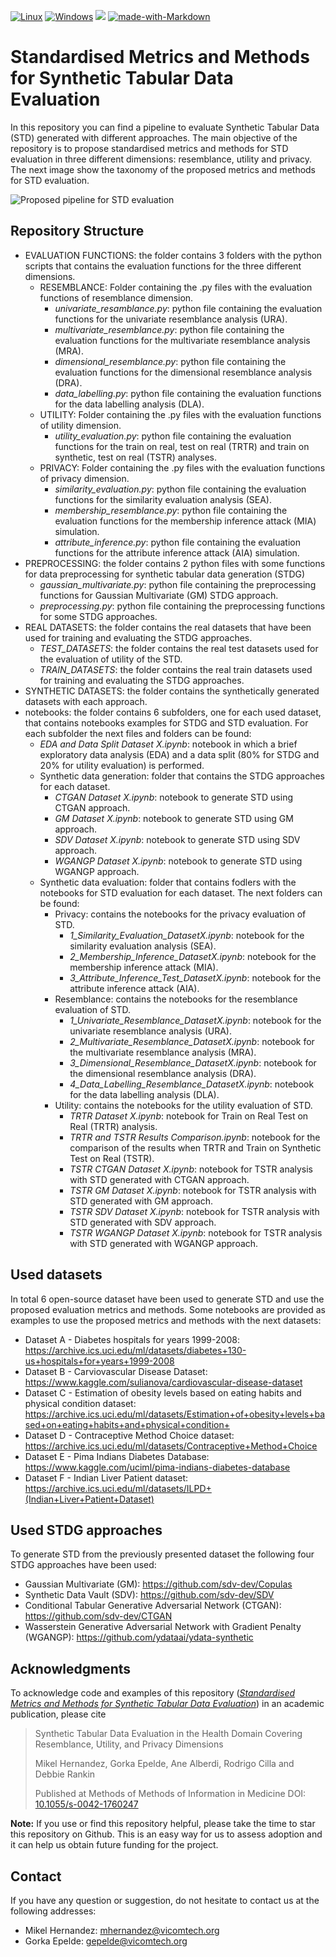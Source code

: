 [![Linux](https://svgshare.com/i/Zhy.svg)](https://svgshare.com/i/Zhy.svg)
[![Windows](https://svgshare.com/i/ZhY.svg)](https://svgshare.com/i/ZhY.svg)
![](https://img.shields.io/badge/python-3.7%20%7C%203.8-blue)
[![made-with-Markdown](https://img.shields.io/badge/Made%20with-Markdown-1f425f.svg)](http://commonmark.org)

# Standardised Metrics and Methods for Synthetic Tabular Data Evaluation

In this repository you can find a pipeline to evaluate Synthetic Tabular Data (STD) generated with different approaches. The main objective of the repository is to propose standardised metrics and methods for STD evaluation in three different dimensions: resemblance, utility and privacy. The next image show the taxonomy of the proposed metrics and methods for STD evaluation.

![Proposed pipeline for STD evaluation](https://github.com/Vicomtech/STDG-evaluation-metrics/blob/main/evaluation_pipeline.png)

## Repository Structure

- EVALUATION FUNCTIONS: the folder contains 3 folders with the python scripts that contains the evaluation functions for the three different dimensions.
  - RESEMBLANCE: Folder containing the .py files with the evaluation functions of resemblance dimension.
    - *univariate_resamblance.py*: python file containing the evaluation functions for the univariate resemblance analysis (URA).
    - *multivariate_resemblance.py*: python file containing the evaluation functions for the multivariate resemblance analysis (MRA).
    - *dimensional_resemblance.py*: python file containing the evaluation functions for the dimensional resemblance analysis (DRA).
    - *data_labelling.py*: python file containing the evaluation functions for the data labelling analysis (DLA).
  - UTILITY: Folder containing the .py files with the evaluation functions of utility dimension.
    - *utility_evaluation.py*: python file containing the evaluation functions for the train on real, test on real (TRTR) and train on synthetic, test on real (TSTR) analyses.
  - PRIVACY: Folder containing the .py files with the evaluation functions of privacy dimension.
    - *similarity_evaluation.py*: python file containing the evaluation functions for the similarity evaluation analysis (SEA).
    - *membership_resemblance.py*: python file containing the evaluation functions for the membership inference attack (MIA) simulation.
    - *attribute_inference.py*: python file containing the evaluation functions for the attribute inference attack (AIA) simulation.
- PREPROCESSING: the folder contains 2 python files with some functions for data preprocessing for synthetic tabular data generation (STDG)
  - *gaussian_multivariate.py*: python file containing the preprocessing functions for Gaussian Multivariate (GM) STDG approach.
  - *preprocessing.py*: python file containing the preprocessing functions for some STDG approaches.
- REAL DATASETS: the folder contains the real datasets that have been used for training and evaluating the STDG approaches.
  - *TEST_DATASETS*: the folder contains the real test datasets used for the evaluation of utility of the STD.
  - *TRAIN_DATASETS*: the folder contains the real train datasets used for training and evaluating the STDG approaches.
- SYNTHETIC DATASETS: the folder contains the synthetically generated datasets with each approach.
- notebooks: the folder contains 6 subfolders, one for each used dataset, that contains notebooks examples for STDG and STD evaluation. For each subfolder the next files and folders can be found:
  - *EDA and Data Split Dataset X.ipynb*: notebook in which a brief exploratory data analysis (EDA) and a data split (80% for STDG and 20% for utility evaluation) is performed.
  - Synthetic data generation: folder that contains the STDG approaches for each dataset.
    - *CTGAN Dataset X.ipynb*: notebook to generate STD using CTGAN approach.
    - *GM Dataset X.ipynb*: notebook to generate STD using GM approach.
    - *SDV Dataset X.ipynb*: notebook to generate STD using SDV approach.
    - *WGANGP Dataset X.ipynb*: notebook to generate STD using WGANGP approach.
  - Synthetic data evaluation: folder that contains fodlers with the notebooks for STD evaluation for each dataset. The next folders can be found:
    - Privacy: contains the notebooks for the privacy evaluation of STD.
      - *1_Similarity_Evaluation_DatasetX.ipynb*: notebook for the similarity evaluation analysis (SEA).
      - *2_Membership_Inference_DatasetX.ipynb*: notebook for the membership inference attack (MIA).
      - *3_Attribute_Inference_Test_DatasetX.ipynb*: notebook for the attribute inference attack (AIA).
    - Resemblance: contains the notebooks for the resemblance evaluation of STD.
      - *1_Univariate_Resemblance_DatasetX.ipynb*: notebook for the univariate resemblance analysis (URA).
      - *2_Multivariate_Resemblance_DatasetX.ipynb*: notebook for the multivariate resemblance analysis (MRA).
      - *3_Dimensional_Resemblance_DatasetX.ipynb*: notebook for the dimensional resemblance analysis (DRA).
      - *4_Data_Labelling_Resemblance_DatasetX.ipynb*: notebook for the data labelling analysis (DLA).
    - Utility: contains the notebooks for the utility evaluation of STD.
      - *TRTR Dataset X.ipynb*: notebook for Train on Real Test on Real (TRTR) analysis.
      - *TRTR and TSTR Results Comparison.ipynb*: notebook for the comparison of the results when TRTR and Train on Synthetic Test on Real (TSTR).
      - *TSTR CTGAN Dataset X.ipynb*: notebook for TSTR analysis with STD generated with CTGAN approach.
      - *TSTR GM Dataset X.ipynb*: notebook for TSTR analysis with STD generated with GM approach.
      - *TSTR SDV Dataset X.ipynb*: notebook for TSTR analysis with STD generated with SDV approach.
      - *TSTR WGANGP Dataset X.ipynb*: notebook for TSTR analysis with STD generated with WGANGP approach.

## Used datasets

In total 6 open-source dataset have been used to generate STD and use the proposed evaluation metrics and methods. Some notebooks are provided as examples to use the proposed metrics and methods with the next datasets:
- Dataset A - Diabetes hospitals for years 1999-2008: https://archive.ics.uci.edu/ml/datasets/diabetes+130-us+hospitals+for+years+1999-2008
- Dataset B - Carviovascular Disease Dataset: https://www.kaggle.com/sulianova/cardiovascular-disease-dataset
- Dataset C - Estimation of obesity levels based on eating habits and physical condition dataset: https://archive.ics.uci.edu/ml/datasets/Estimation+of+obesity+levels+based+on+eating+habits+and+physical+condition+
- Dataset D - Contraceptive Method Choice dataset: https://archive.ics.uci.edu/ml/datasets/Contraceptive+Method+Choice
- Dataset E - Pima Indians Diabetes Database: https://www.kaggle.com/uciml/pima-indians-diabetes-database
- Dataset F - Indian Liver Patient dataset: https://archive.ics.uci.edu/ml/datasets/ILPD+(Indian+Liver+Patient+Dataset)

## Used STDG approaches

To generate STD from the previously presented dataset the following four STDG approaches have been used:
- Gaussian Multivariate (GM): https://github.com/sdv-dev/Copulas
- Synthetic Data Vault (SDV): https://github.com/sdv-dev/SDV
- Conditional Tabular Generative Adversarial Network (CTGAN): https://github.com/sdv-dev/CTGAN
- Wasserstein Generative Adversarial Network with Gradient Penalty (WGANGP): https://github.com/ydataai/ydata-synthetic

## Acknowledgments

To acknowledge code and examples of this repository (*[Standardised Metrics and Methods for Synthetic Tabular Data Evaluation](https://github.com/Vicomtech/STDG-evaluation-metrics)*) in an academic publication, please cite

> Synthetic Tabular Data Evaluation in the Health Domain Covering Resemblance, Utility, and Privacy Dimensions
>
> Mikel Hernandez, Gorka Epelde, Ane Alberdi, Rodrigo Cilla and Debbie Rankin
>
> Published at Methods of Methods of Information in Medicine DOI:
> [10.1055/s-0042-1760247](https://doi.org/10.1055/s-0042-1760247)

**Note:** If you use or find this repository helpful, please take the time to star this repository on Github. This is an easy way for us to assess adoption and it can help us obtain future funding for the project.

## Contact

If you have any question or suggestion, do not hesitate to contact us at the following addresses:

- Mikel Hernandez: mhernandez@vicomtech.org
- Gorka Epelde: gepelde@vicomtech.org
